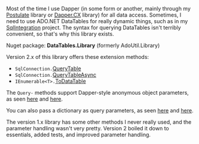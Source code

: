 Most of the time I use Dapper (in some form or another, mainly through my [Postulate](https://github.com/adamosoftware/Postulate) library or [Dapper.CX](https://github.com/adamosoftware/Dapper.CX) library) for all data access. Sometimes, I need to use ADO.NET DataTables for really dynamic things, such as in my [SqlIntegration](https://github.com/adamosoftware/SqlIntegration) project. The syntax for querying DataTables isn't terribly convenient, so that's why this library exists.

Nuget package: **DataTables.Library** (formerly AdoUtil.Library)

Version 2.x of this library offers these extension methods:

- `SqlConnection.`[QueryTable](https://github.com/adamosoftware/DataTables.Library/blob/master/DataTables.Library/SqlConnectionExtensions.cs#L11) 
- `SqlConnection.`[QueryTableAsync](https://github.com/adamosoftware/DataTables.Library/blob/master/DataTables.Library/SqlConnectionExtensions.cs#L24)
- `IEnumerable<T>.`[ToDataTable](https://github.com/adamosoftware/DataTables.Library/blob/master/DataTables.Library/IEnumerableExtensions.cs#L13)

The `Query-` methods support Dapper-style anonymous object parameters, as seen [here](https://github.com/adamosoftware/AdoUtil/blob/master/Testing/QueryTableTests.cs#L29) and [here](https://github.com/adamosoftware/AdoUtil/blob/master/Testing/QueryTableTests.cs#L49).

You can also pass a dictionary as query parameters, as seen [here](https://github.com/adamosoftware/AdoUtil/blob/master/Testing/QueryTableTests.cs#L59) and [here](https://github.com/adamosoftware/AdoUtil/blob/master/Testing/QueryTableTests.cs#L72).

The version 1.x library has some other methods I never really used, and the parameter handling wasn't very pretty. Version 2 boiled it down to essentials, added tests, and improved parameter handling.
